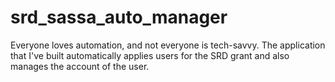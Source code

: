 # srd_sassa_auto_manager
Everyone loves automation, and not everyone is tech-savvy. The application that I've built automatically applies users for the SRD grant and also manages the account of the user.
